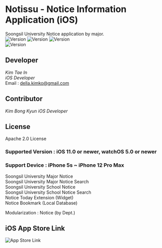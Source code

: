 # Notissu - Notice Information Application (iOS)
Soongsil University Notice application by major.   
![Version](https://img.shields.io/badge/license-Apache%202.0-red.svg?style=flat)
![Version](https://img.shields.io/badge/version-v1.4-blue.svg?style=flat)
![Version](https://img.shields.io/badge/ios-11.0-green.svg?style=flat)   
![Version](https://img.shields.io/badge/watchOS-5.0-green.svg?style=flat) 
  
## Developer  
*Kim Tae In*  
*iOS Developer*  
Email : [della.kimko@gmail.com](della.kimko@gmail.com)    
  
## Contributor    
*Kim Bong Kyun*
*iOS Developer*
  
## License  
Apache 2.0 License  
 
### Supported Version : iOS 11.0 or newer, watchOS 5.0 or newer   
### Support Device : iPhone 5s ~ iPhone 12 Pro Max   
  
Soongsil University Major Notice  
Soongsil University Major Notice Search  
Soongsil University School Notice  
Soongsil University School Notice Search  
Notice Today Extension (Widget)  
Notice Bookmark (Local Database)  
  
Modularization : Notice (by Dept.)

## iOS App Store Link  
![App Store Link](https://apps.apple.com/us/app/notissu/id1488050194)  
